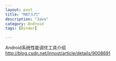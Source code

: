```yaml
---
layout: post
title: "MAT入门"
description: "Java"
category: Android
tags: [Binder]

---
```


Android系统性能调优工具介绍   <http://blog.csdn.net/innost/article/details/9008691>